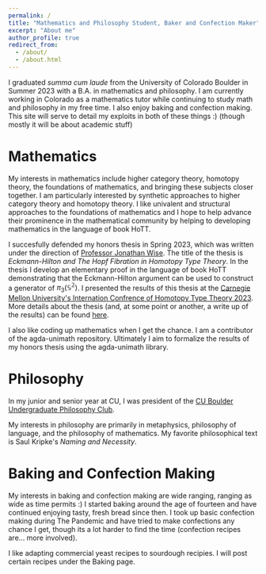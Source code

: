 ```yaml
---
permalink: /
title: "Mathematics and Philosophy Student, Baker and Confection Maker"
excerpt: "About me"
author_profile: true
redirect_from: 
  - /about/
  - /about.html
---
```


I graduated *summa cum laude* from the University of Colorado Boulder in Summer 2023 with a B.A. in mathematics and philosophy. I am currently working in Colorado as a mathematics tutor while continuing to study math and philosophy in my free time. I also enjoy baking and confection making. This site will serve to detail my exploits in both of these things :) (though mostly it will be about academic stuff)

Mathematics
======
My interests in mathematics include higher category theory, homotopy theory, the foundations of mathematics, and bringing these subjects closer together. I am particularly interested by synthetic approaches to higher category theory and homotopy theory. I like univalent and structural approaches to the foundations of mathematics and I hope to help advance their prominence in the mathematical community by helping to developing mathematics in the language of book HoTT.

I succesfully defended my honors thesis in Spring 2023, which was written under the direction of [Professor Jonathan Wise](http://math.colorado.edu/~jonathan.wise/index.html). The title of the thesis is *Eckmann-Hilton and The Hopf Fibration in Homotopy Type Theory*. In the thesis I develop an elementary proof in the language of book HoTT demonstrating that the Eckmann-Hilton argument can be used to construct a generator of $\pi_3(\mathbb{S^2})$. I presented the results of this thesis at the [Carnegie Mellon University's Internation Confrence of Homotopy Type Theory 2023](https://hott.github.io/HoTT-2023/). More details about the thesis (and, at some point or another, a write up of the results) can be found [here](https://morphismz.github.io/publications/2023-03-01-eh-and-hopf).

I also like coding up mathematics when I get the chance. I am a contributor of the agda-unimath repository. Ultimately I aim to formalize the results of my honors thesis using the agda-unimath library.

Philosophy
======
In my junior and senior year at CU, I was president of the [CU Boulder Undergraduate Philosophy Club](https://www.colorado.edu/philosophy/events/undergraduate-philosophy-club).

My interests in philosophy are primarily in metaphysics, philosophy of language, and the philosophy of mathematics. My favorite philosophical text is Saul Kripke's *Naming and Necessity*.

Baking and Confection Making
======
My interests in baking and confection making are wide ranging, ranging as wide as time permits :) I started baking around the age of fourteen and have continued enjoying tasty, fresh bread since then. I took up basic confection making during The Pandemic and have tried to make confections any chance I get, though its a lot harder to find the time (confection recipes are... more involved). 

I like adapting commercial yeast recipes to sourdough recipies. I will post certain recipes under the Baking page.